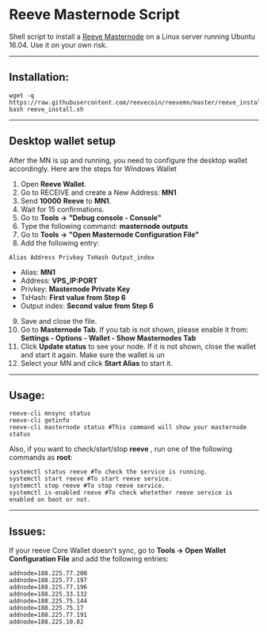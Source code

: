 # Reeve Masternode Script
Shell script to install a [Reeve Masternode](http://reeve.cash/) on a Linux server running Ubuntu 16.04. Use it on your own risk.

***
## Installation:
```
wget -q https://raw.githubusercontent.com/reevecoin/reevemn/master/reeve_install.sh
bash reeve_install.sh
```
***

## Desktop wallet setup

After the MN is up and running, you need to configure the desktop wallet accordingly. Here are the steps for Windows Wallet
1. Open **Reeve Wallet**.
2. Go to RECEIVE and create a New Address: **MN1**
3. Send **10000** **Reeve** to **MN1**.
4. Wait for 15 confirmations.
5. Go to **Tools -> "Debug console - Console"**
6. Type the following command: **masternode outputs**
7. Go to  **Tools -> "Open Masternode Configuration File"**
8. Add the following entry:
```
Alias Address Privkey TxHash Output_index
```
* Alias: **MN1**
* Address: **VPS_IP:PORT**
* Privkey: **Masternode Private Key**
* TxHash: **First value from Step 6**
* Output index:  **Second value from Step 6**
9. Save and close the file.
10. Go to **Masternode Tab**. If you tab is not shown, please enable it from: **Settings - Options - Wallet - Show Masternodes Tab**
11. Click **Update status** to see your node. If it is not shown, close the wallet and start it again. Make sure the wallet is un
12. Select your MN and click **Start Alias** to start it.
***

## Usage:
```
reeve-cli mnsync status
reeve-cli getinfo
reeve-cli masternode status #This command will show your masternode status
```

Also, if you want to check/start/stop **reeve** , run one of the following commands as **root**:

```
systemctl status reeve #To check the service is running.
systemctl start reeve #To start reeve service.
systemctl stop reeve #To stop reeve service.
systemctl is-enabled reeve #To check whetether reeve service is enabled on boot or not.
```
***

## Issues:
If your reeve Core Wallet doesn't sync, go to **Tools -> Open Wallet Configuration File** and add the following entries:
```
addnode=188.225.77.200
addnode=188.225.77.197
addnode=188.225.77.196
addnode=188.225.33.132
addnode=188.225.75.144
addnode=188.225.75.17
addnode=188.225.77.191
addnode=188.225.10.82
```

